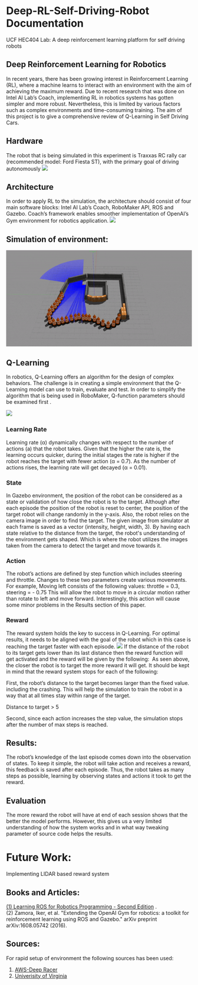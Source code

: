# Deep-RL-Self-Driving-Robot Documentation

UCF HEC404 Lab: A deep reinforcement learning platform for self driving robots

## Deep Reinforcement Learning for Robotics 
In recent years, there has been growing interest in Reinforcement Learning (RL), where a machine learns to interact with an environment with the aim of achieving the maximum reward. Due to recent research that was done on Intel AI Lab’s Coach, implementing RL in robotics systems has gotten simpler and more robust. Nevertheless, this is limited by various factors such as complex environments and time-consuming training. The aim of this project is to give a comprehensive review of Q-Learning in Self Driving Cars.

## Hardware
The robot that is being simulated in this experiment is Traxxas RC rally car (recommended model: Ford Fiesta ST), with the primary goal of driving autonomously 
![](robot.gif)  
## Architecture 
In order to apply RL to the simulation, the architecture should consist of four main software blocks: Intel AI Lab’s Coach, RoboMaker API, ROS and Gazebo. Coach’s framework enables smoother implementation of OpenAI’s Gym environment for robotics application.
![](My-Architecture.gif)
## Simulation of environment:
![RL_Demo.gif](Demo-Lab.gif)     

## Q-Learning 
In robotics, Q-Learning offers an algorithm for the design of complex behaviors. The challenge is in creating a simple environment that the Q-Learning model can use to train, evaluate and test. In order to simplify the algorithm that is being used in RoboMaker, Q-function parameters should be examined first .

![](My-Architecture.gif)
### Learning Rate
Learning rate (α) dynamically changes with respect to the number of actions (a) that the robot takes. Given that the higher the rate is, the learning occurs quicker, during the initial stages the rate is higher if the robot reaches the target with fewer action (α = 0.7). As the number of actions rises, the learning rate will get decayed (α = 0.01).
### State
In Gazebo environment, the position of the robot can be considered as a state or validation of how close the robot is to the target.
Although after each episode the position of the robot is reset to center, the position of the target robot will change randomly in the y-axis. 
Also, the robot relies on the camera image in order to find the target. The given image from simulator at each frame is saved as a vector (intensity, height, width, 3). By having each state relative to the distance from the target, the robot's understanding of the environment gets shaped. Which is where the robot utilizes the images taken from the camera to detect the target and move towards it.   
### Action
The robot’s actions are defined by step function which includes steering and throttle.
Changes to these two parameters create various movements. For example, Moving left consists of the following values:
throttle = 0.3, steering = - 0.75
This will allow the robot to move in a circular motion rather than rotate to left and move forward. Interestingly, this action will cause some minor problems in the Results section of this paper.   
### Reward
The reward system holds the key to success in Q-Learning. For optimal results, it needs to be aligned with the goal of the robot which in this case is reaching the target faster with each episode. 
![](Gif)
If the distance of the robot to its target gets lower than its last distance then the reward function will get activated and the reward will be given by the following:
![]()
As seen above, the closer the robot is to target the more reward it will get. It should be kept in mind that the reward system stops for each of the following:

First, the robot’s distance to the target becomes larger than the fixed value. including the crashing. This will help the simulation to train the robot in a way that at all times stay within range of the target. 

Distance to target > 5

Second,  since each action increases the step value, the simulation stops after the number of max steps is reached.
## Results:  
The robot’s knowledge of the last episode comes down into the observation of states. To keep it simple, the robot will take action and receives a reward, this feedback is saved after each episode. Thus, the robot takes as many steps as possible, learning by observing states and actions it took to get the reward. 
## Evaluation
 The more reward the robot will have at end of each session shows that the better the model performs. However, this gives us a very limited understanding of how the system works and in what way tweaking parameter of source code helps the results.
# Future Work: 
Implementing LIDAR based reward system

## Books and Articles:
[(1) Learning ROS for Robotics Programming - Second Edition](https://www.packtpub.com/hardware-and-creative/learning-ros-robotics-programming-second-edition) .   
(2)	Zamora, Iker, et al. "Extending the OpenAI Gym for robotics: a toolkit for reinforcement learning using ROS and Gazebo." arXiv preprint arXiv:1608.05742 (2016).
## Sources:
  For rapid setup of environment the following sources has been used:   
 1. [AWS-Deep Racer](https://github.com/aws-robotics/aws-robomaker-sample-application-deepracer)   
 2. [Univerisity of Virginia](https://github.com/linklab-uva/f1tenth_gtc_tutorial#1-install-robot-operating-system-ros)   
 
